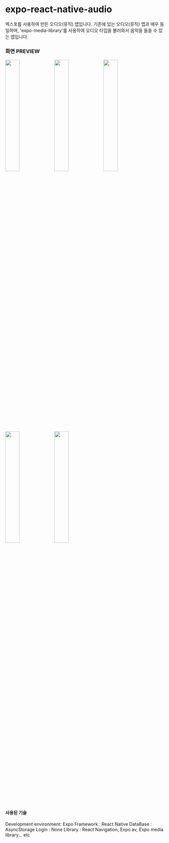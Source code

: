# expo-react-native-audio

엑스포를 사용하여 만든 오디오(뮤직) 앱입니다. 기존에 있는 오디오(뮤직) 앱과 매우 동일하며, 'expo-media-library'를 사용하여 오디오 타입을 불러와서 음악을 들을 수 있는 앱입니다.



### 화면 PREVIEW 
<p float="center">
  <img src = "https://user-images.githubusercontent.com/55653709/149659091-0115bc0d-0148-4bfe-a3a8-ff86121e9395.png" width="30%" height="30%">
  <img src = "https://user-images.githubusercontent.com/55653709/149659087-30246d87-2ca9-4a5d-9eb1-51e7c4875daf.png" width="30%" height="30%">
  <img src = "https://user-images.githubusercontent.com/55653709/149659082-2d9d5bc4-04ed-4add-963d-744111c52572.png" width="30%" height="30%">
  <img src = "https://user-images.githubusercontent.com/55653709/149659076-8819535e-f00d-4502-ad4e-73e8912de999.png" width="30%" height="30%">
  <img src = "https://user-images.githubusercontent.com/55653709/149659062-58fb3e69-7de9-4ad1-81b4-ec42d84ffcb8.png" width="30%" height="30%">
</p>


#### 사용된 기술
Development environment: Expo
Framework : React Native
DataBase : AsyncStorage
Login : None
Library : React Navigation, Expo av, Expo media library... etc
